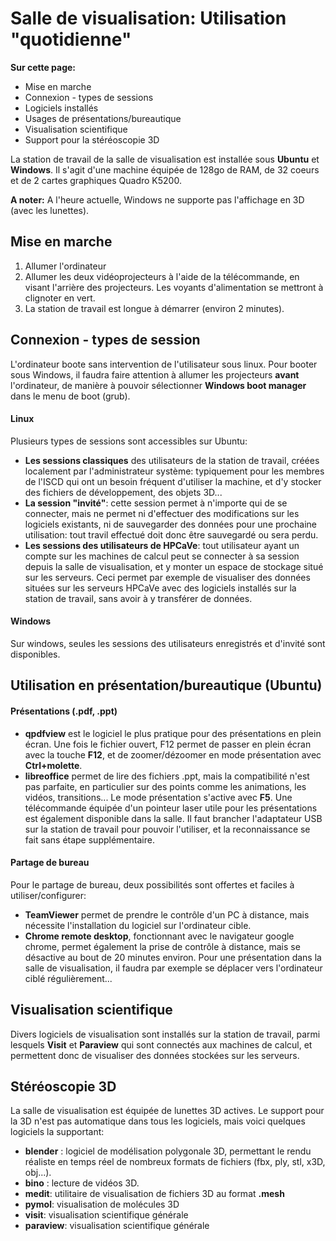 # Salle de visualisation: Utilisation "quotidienne"

**Sur cette page:**
* Mise en marche
* Connexion - types de sessions
* Logiciels installés
* Usages de présentations/bureautique
* Visualisation scientifique
* Support pour la stéréoscopie 3D

La station de travail de la salle de visualisation est installée sous **Ubuntu** et **Windows**. Il s'agit d'une machine équipée de 128go de RAM, de 32 coeurs et de 2 cartes graphiques Quadro K5200. 

**A noter:** A l'heure actuelle, Windows ne supporte pas l'affichage en 3D (avec les lunettes).

## Mise en marche
1. Allumer l'ordinateur
2. Allumer les deux vidéoprojecteurs à l'aide de la télécommande, en visant l'arrière des projecteurs. Les voyants d'alimentation se mettront à clignoter en vert.
3. La station de travail est longue à démarrer (environ 2 minutes).

## Connexion - types de session

L'ordinateur boote sans intervention de l'utilisateur sous linux. Pour booter sous Windows, il faudra faire attention à allumer les projecteurs **avant** l'ordinateur, de manière à pouvoir sélectionner **Windows boot manager** dans le menu de boot (grub).

#### Linux
Plusieurs types de sessions sont accessibles sur Ubuntu:
* **Les sessions classiques** des utilisateurs de la station de travail, créées localement par l'administrateur système: typiquement pour les membres de l'ISCD qui ont un besoin fréquent d'utiliser la machine, et d'y stocker des fichiers de développement, des objets 3D...
* **La session "invité"**: cette session permet à n'importe qui de se connecter, mais ne permet ni d'effectuer des modifications sur les logiciels existants, ni de sauvegarder des données pour une prochaine utilisation: tout travil effectué doit donc être sauvegardé ou sera perdu.
* **Les sessions des utilisateurs de HPCaVe**: tout utilisateur ayant un compte sur les machines de calcul peut se connecter à sa session depuis la salle de visualisation, et y monter un espace de stockage situé sur les serveurs. Ceci permet par exemple de visualiser des données situées sur les serveurs HPCaVe avec des logiciels installés sur la station de travail, sans avoir à y transférer de données. 

#### Windows
Sur windows, seules les sessions des utilisateurs enregistrés et d'invité sont disponibles.

## Utilisation en présentation/bureautique (Ubuntu)

#### Présentations (.pdf, .ppt)
* **qpdfview** est le logiciel le plus pratique pour des présentations en plein écran. Une fois le fichier ouvert, F12 permet de passer en plein écran avec la touche **F12**, et de zoomer/dézoomer en mode présentation avec **Ctrl+molette**.
* **libreoffice** permet de lire des fichiers .ppt, mais la compatibilité n'est pas parfaite, en particulier sur des points comme les animations, les vidéos, transitions... Le mode présentation s'active avec **F5**.
Une télécommande équipée d'un pointeur laser utile pour les présentations est également disponible dans la salle. Il faut brancher l'adaptateur USB sur la station de travail pour pouvoir l'utiliser, et la reconnaissance se fait sans étape supplémentaire.

#### Partage de bureau
Pour le partage de bureau, deux possibilités sont offertes et faciles à utiliser/configurer:
* **TeamViewer** permet de prendre le contrôle d'un PC à distance, mais nécessite l'installation du logiciel sur l'ordinateur cible.
* **Chrome remote desktop**, fonctionnant avec le navigateur google chrome, permet également la prise de contrôle à distance, mais se désactive au bout de 20 minutes environ. Pour une présentation dans la salle de visualisation, il faudra par exemple se déplacer vers l'ordinateur ciblé régulièrement...

## Visualisation scientifique
Divers logiciels de visualisation sont installés sur la station de travail, parmi lesquels **Visit** et **Paraview** qui sont connectés aux machines de calcul, et permettent donc de visualiser des données stockées sur les serveurs.

## Stéréoscopie 3D
La salle de visualisation est équipée de lunettes 3D actives. Le support pour la 3D n'est pas automatique dans tous les logiciels, mais voici quelques logiciels la supportant:
* **blender** : logiciel de modélisation polygonale 3D, permettant le rendu réaliste en temps réel de nombreux formats de fichiers (fbx, ply, stl, x3D, obj...).
* **bino** : lecture de vidéos 3D.
* **medit**: utilitaire de visualisation de fichiers 3D au format **.mesh**
* **pymol**: visualisation de molécules 3D
* **visit**: visualisation scientifique générale
* **paraview**: visualisation scientifique générale
